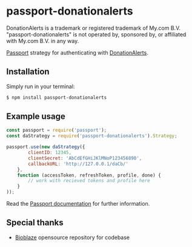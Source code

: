 # passport-donationalerts

DonationAlerts is a trademark or registered trademark of My.com B.V. "passport-donationalerts" is not operated by, sponsored by, or affiliated with My.com B.V. in any way.

[Passport](https://passportjs.org/) strategy for authenticating with [DonationAlerts](https://www.donationalerts.com/).

## Installation

Simply run in your terminal:

```bash
$ npm install passport-donationalerts
```

## Example usage

```javascript
const passport = require('passport');
const daStrategy = require('passport-donationalerts').Strategy;

passport.use(new daStrategy({
        clientID: 12345,
        clientSecret: 'AbCdEfGHiJKlMNoP123456890',
        callbackURL: 'http://127.0.0.1/daCb/'
    },
    function (accessToken, refreshToken, profile, done) {
        // work with recieved tokens and profile here
    }
));
```

Read the [Passport documentation](http://www.passportjs.org/docs/) for further information.

## Special thanks

* [Bioblaze](https://github.com/Bioblaze) opensource repository for codebase
